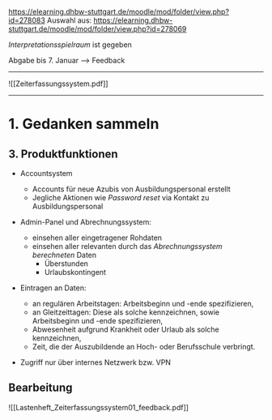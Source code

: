 https://elearning.dhbw-stuttgart.de/moodle/mod/folder/view.php?id=278083
Auswahl aus: https://elearning.dhbw-stuttgart.de/moodle/mod/folder/view.php?id=278069

_Interpretationsspielraum_ ist gegeben

Abgabe bis 7. Januar --> Feedback

---

![[Zeiterfassungssystem.pdf]]

---

# 1. Gedanken sammeln

## 3. Produktfunktionen
- Accountsystem 
	- Accounts für neue Azubis von Ausbildungspersonal erstellt 
	- Jegliche Aktionen wie _Password reset_ via Kontakt zu Ausbildungspersonal

- Admin-Panel und Abrechnungssystem:
	- einsehen aller eingetragener Rohdaten
	- einsehen aller relevanten durch das _Abrechnungssystem berechneten_ Daten
		- Überstunden
		- Urlaubskontingent

- Eintragen an Daten:
	- an regulären Arbeitstagen: Arbeitsbeginn und -ende spezifizieren,
	- an Gleitzeittagen: Diese als solche kennzeichnen, sowie Arbeitsbeginn und -ende spezifizieren,
	- Abwesenheit aufgrund Krankheit oder Urlaub als solche kennzeichnen,
	- Zeit, die der Auszubildende an Hoch- oder Berufsschule verbringt.



- Zugriff nur über internes Netzwerk bzw. VPN

## Bearbeitung 
![[Lastenheft_Zeiterfassungssystem01_feedback.pdf]]